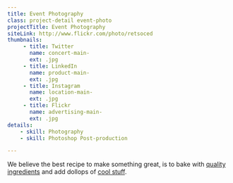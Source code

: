 ```yaml
---
title: Event Photography
class: project-detail event-photo
projectTitle: Event Photography
siteLink: http://www.flickr.com/photo/retsoced
thumbnails:
     - title: Twitter
       name: concert-main-
       ext: .jpg
     - title: LinkedIn
       name: product-main-
       ext: .jpg
     - title: Instagram
       name: location-main-
       ext: .jpg
     - title: Flickr
       name: advertising-main-
       ext: .jpg
details:
    - skill: Photography
    - skill: Photoshop Post-production

---
```


We believe the best recipe to make something great, is to bake with [quality ingredients](#) and add dollops of [cool stuff](#). 